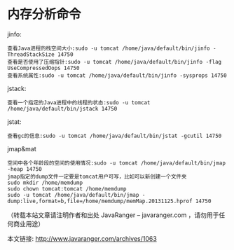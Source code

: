 # 内存分析命令

jinfo:

```
查看Java进程的栈空间大小:sudo -u tomcat /home/java/default/bin/jinfo - ThreadStackSize 14750
查看是否使用了压缩指针:sudo -u tomcat /home/java/default/bin/jinfo -flag UseCompressedOops 14750
查看系统属性:sudo -u tomcat /home/java/default/bin/jinfo -sysprops 14750
```

jstack:
```
查看一个指定的Java进程中的线程的状态:sudo -u tomcat /home/java/default/bin/jstack 14750
```
jstat:

```
查看gc的信息:sudo -u tomcat /home/java/default/bin/jstat -gcutil 14750
```
jmap&mat

```
空间中各个年龄段的空间的使用情况:sudo -u tomcat /home/java/default/bin/jmap -heap 14750
jmap指定的dump文件一定要是tomcat用户可写，比如可以新创建一个文件夹
sudo mkdir /home/memdump
sudo chown tomcat:tomcat /home/memdump
sudo -u tomcat /home/java/default/bin/jmap -dump:live,format=b,file=/home/memdump/memMap.20131125.hprof 14750
```
（转载本站文章请注明作者和出处 JavaRanger – javaranger.com ，请勿用于任何商业用途）

本文链接: http://www.javaranger.com/archives/1063 